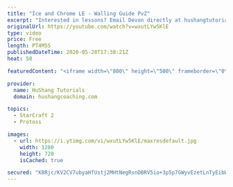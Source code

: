 ```yaml
---
title: "Ice and Chrome LE - Walling Guide PvZ"
excerpt: "Interested in lessons? Email Devon directly at hushangtutorials@outlook.com ------------------------------------------------------------------------------------------------------- Want to support HuShang Tutorials directly? Patreon is a website where you can contribute a monthly donation that will help"
originalUrl: https://youtube.com/watch?v=wxutLYw5KlE
type: video
price: Free
length: PT4M5S
publishedDateTime: 2020-05-28T17:38:21Z
heat: 50

featuredContent: "<iframe width=\"800\" height=\"500\" frameborder=\"0\" src=\"https://www.youtube.com/embed/wxutLYw5KlE\" allow=\"accelerometer; autoplay; encrypted-media; gyroscope; picture-in-picture\" allowfullscreen></iframe>"

provider:
  name: HuShang Tutorials
  domain: hushangcoaching.com

topics:
  - StarCraft 2
  - Protoss

images:
  - url: https://i.ytimg.com/vi/wxutLYw5KlE/maxresdefault.jpg
    width: 1280
    height: 720
    isCached: true

secured: "K8Rjc/KV2CV7ubyaHfUstj2MHtNegRsnDBRV5io+3p5p7GWyvEzetLnTyEibWMbf9dKqKIpmN/ivzzrNdbJWeSZcyu6MOMqgSF3w3Rmm4klJ670GqBVtKEWpvGOtW3C+0+EfpW6iIE/QIZDArJvz0wgOIZ1fjSy9ZQUqNui4WnovJ+2JR8V3peC0YviRqX7fv0DyHTPQEszFwJBLHgu3t9qkP+pun+Rsyu0ohUQrfFFLXZHrQ6+Xobmn9fd/BcbYOuLxeztt5599DmegvbN6CsJfYB8ledTHoKe1siGTE0I+eGvqJZkvqRt6IMr5k3pRv+Bc8qsflY7y/Rr7cuMpgQWv7+Ryhj85Q/e0mImSW38lUJNwfb/9CDyu+La3qYb2gfmh8Rx07YHbx/k5jshSfgRR37ELqWmFq96/KrxqaQA=;AcqVJzr9jR9Z13zfz8KP5A=="
---
```


